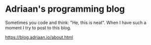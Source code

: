 # Adriaan's programming blog

Sometimes you code and think: "He, this is neat". When I have such a moment I try to post to this blog.

https://blog.adriaan.io/about.html
